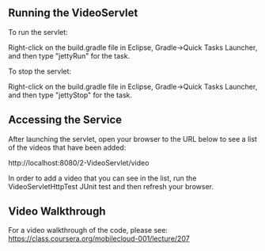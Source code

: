 ## Running the VideoServlet

To run the servlet:

Right-click on the build.gradle file in Eclipse, Gradle->Quick Tasks Launcher,
and then type "jettyRun" for the task. 

To stop the servlet:

Right-click on the build.gradle file in Eclipse, Gradle->Quick Tasks Launcher,
and then type "jettyStop" for the task.

## Accessing the Service

After launching the servlet, open your browser to the URL below to see a list of
the videos that have been added:

http://localhost:8080/2-VideoServlet/video

In order to add a video that you can see in the list, run the VideoServletHttpTest
JUnit test and then refresh your browser.


## Video Walkthrough

For a video walkthrough of the code, please see: 
https://class.coursera.org/mobilecloud-001/lecture/207

